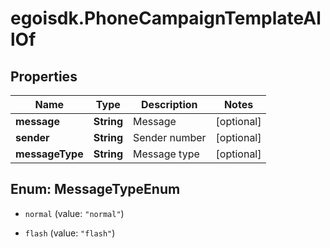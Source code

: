 # egoisdk.PhoneCampaignTemplateAllOf

## Properties

Name | Type | Description | Notes
------------ | ------------- | ------------- | -------------
**message** | **String** | Message | [optional] 
**sender** | **String** | Sender number | [optional] 
**messageType** | **String** | Message type | [optional] 



## Enum: MessageTypeEnum


* `normal` (value: `"normal"`)

* `flash` (value: `"flash"`)




